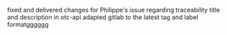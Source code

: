 fixed and delivered changes for Philippe's issue regarding traceability title and description in otc-api
adapted gitlab to the latest tag and label formatgggggg
